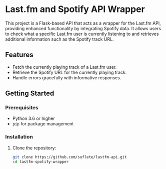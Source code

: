 # Last.fm and Spotify API Wrapper

This project is a Flask-based API that acts as a wrapper for the Last.fm API, providing enhanced functionality by integrating Spotify data. It allows users to check what a specific Last.fm user is currently listening to and retrieves additional information such as the Spotify track URL.

## Features

- Fetch the currently playing track of a Last.fm user.
- Retrieve the Spotify URL for the currently playing track.
- Handle errors gracefully with informative responses.

## Getting Started

### Prerequisites

- Python 3.6 or higher
- `pip` for package management

### Installation

1. Clone the repository:

   ```bash
   git clone https://github.com/suflete/lastfm-api.git
   cd lastfm-spotify-wrapper
